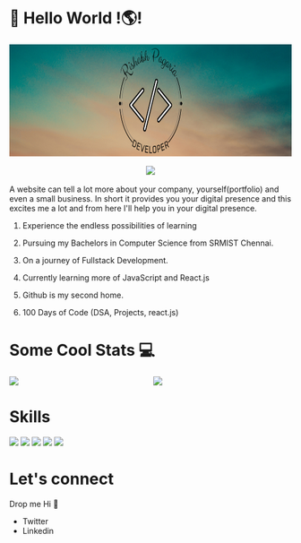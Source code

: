 # 👋 Hello World !🌎!

<img src ="./Image/background.png" width="100%" height="200px"></img><center>![](https://komarev.com/ghpvc/?username=Rishabh-Pagaria)</center>

A website can tell a lot more about your company, yourself(portfolio) and even a small business. In short it provides you your digital presence and this excites me a lot and from here I'll help you in your digital presence.

1. Experience the endless possibilities of learning

2. Pursuing my Bachelors in Computer Science from SRMIST Chennai.

3. On a journey of Fullstack Development.

4. Currently learning more of JavaScript and React.js 

4. Github is my second home.

5. 100 Days of Code (DSA, Projects, react.js)

# Some Cool Stats 💻
<div style="display:flex;">
<img width="49%" style="margin-right:10px;" src="https://github-readme-streak-stats.herokuapp.com/?user=Rishabh-Pagaria" />

<img width = "49%" src = "https://github-readme-stats.vercel.app/api?username=Rishabh-Pagaria&show_icons=true&theme=radical" />

</div>

# Skills
![](https://img.shields.io/badge/HTML5-E34F26?style=for-the-badge&logo=html5&logoColor=white)
![](https://img.shields.io/badge/JavaScript-F7DF1E?style=for-the-badge&logo=javascript&logoColor=black)
![](https://img.shields.io/badge/CSS3-1572B6?style=for-the-badge&logo=css3&logoColor=white)
![](https://img.shields.io/badge/figma-0AC97F?style=for-the-badge&logo=figma&logoColor=white)
![](https://img.shields.io/badge/Googling-000?style=for-the-badge&logo=google&logoColor=white)

# Let's connect
Drop me Hi 👋 
<ul>
<li><a src="https://twitter.com/_pagariarishabh">Twitter</a></li>
<li><a src="https://www.linkedin.com/in/rishabhpagaria/">Linkedin</a></li>
</ul>